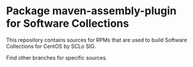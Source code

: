 # Package maven-assembly-plugin for Software Collections

This repository contains sources for RPMs that are used
to build Software Collections for CentOS by SCLo SIG.

Find other branches for specific sources.
